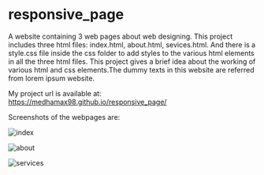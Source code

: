 # responsive_page
A website containing 3 web pages about web designing.
This project includes three html files: index.html, about.html, sevices.html. And there is a style.css file inside the css folder to add styles to the various html elements in all the three html files.
This project gives a brief idea about the working of various html and css elements.The dummy texts in this website are referred from lorem ipsum website.

My project url is available at: https://medhamax98.github.io/responsive_page/

Screenshots of the webpages are:

![index](https://user-images.githubusercontent.com/49879431/90792995-cc0fb580-e328-11ea-94a4-8fd542397907.png)


![about](https://user-images.githubusercontent.com/49879431/90793050-dfbb1c00-e328-11ea-8b8d-60f2b8710302.png)


![services](https://user-images.githubusercontent.com/49879431/90793088-eb0e4780-e328-11ea-8bd5-5819c5dc4751.png)

